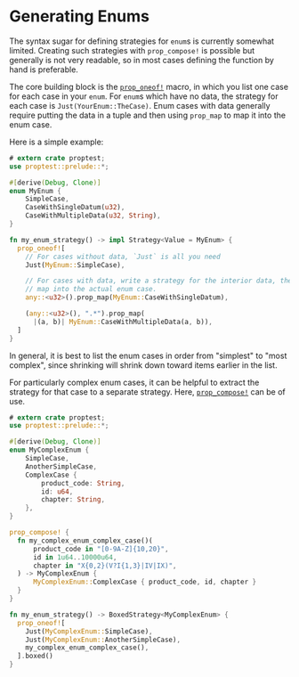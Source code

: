 # Generating Enums

The syntax sugar for defining strategies for `enum`s is currently somewhat
limited. Creating such strategies with `prop_compose!` is possible but
generally is not very readable, so in most cases defining the function by
hand is preferable.

The core building block is the
[`prop_oneof!`](https://docs.rs/proptest/latest/proptest/macro.prop_oneof.html)
macro, in which you list one case for each case in your `enum`. For `enum`s
which have no data, the strategy for each case is
`Just(YourEnum::TheCase)`. Enum cases with data generally require putting
the data in a tuple and then using `prop_map` to map it into the enum case.

Here is a simple example:

```rust
# extern crate proptest;
use proptest::prelude::*;

#[derive(Debug, Clone)]
enum MyEnum {
    SimpleCase,
    CaseWithSingleDatum(u32),
    CaseWithMultipleData(u32, String),
}

fn my_enum_strategy() -> impl Strategy<Value = MyEnum> {
  prop_oneof![
    // For cases without data, `Just` is all you need
    Just(MyEnum::SimpleCase),

    // For cases with data, write a strategy for the interior data, then
    // map into the actual enum case.
    any::<u32>().prop_map(MyEnum::CaseWithSingleDatum),

    (any::<u32>(), ".*").prop_map(
      |(a, b)| MyEnum::CaseWithMultipleData(a, b)),
  ]
}
```

In general, it is best to list the enum cases in order from "simplest" to
"most complex", since shrinking will shrink down toward items earlier in
the list.

For particularly complex enum cases, it can be helpful to extract the strategy
for that case to a separate strategy. Here,
[`prop_compose!`](https://docs.rs/proptest/latest/proptest/macro.prop_compose.html)
can be of use.

```rust
# extern crate proptest;
use proptest::prelude::*;

#[derive(Debug, Clone)]
enum MyComplexEnum {
    SimpleCase,
    AnotherSimpleCase,
    ComplexCase {
        product_code: String,
        id: u64,
        chapter: String,
    },
}

prop_compose! {
  fn my_complex_enum_complex_case()(
      product_code in "[0-9A-Z]{10,20}",
      id in 1u64..10000u64,
      chapter in "X{0,2}(V?I{1,3}|IV|IX)",
  ) -> MyComplexEnum {
      MyComplexEnum::ComplexCase { product_code, id, chapter }
  }
}

fn my_enum_strategy() -> BoxedStrategy<MyComplexEnum> {
  prop_oneof![
    Just(MyComplexEnum::SimpleCase),
    Just(MyComplexEnum::AnotherSimpleCase),
    my_complex_enum_complex_case(),
  ].boxed()
}
```
